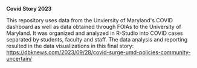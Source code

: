 <b>Covid Story 2023</b>

This repository uses data from the Unviersity of Maryland's COVID dashboard as well as data obtained through FOIAs to the University of Maryland. It was organized and analyzed in R-Studio into COVID cases separated by students, faculty and staff.
The data analysis and reporting resulted in the data visualizations in this final story: https://dbknews.com/2023/09/28/covid-surge-umd-policies-community-uncertain/
